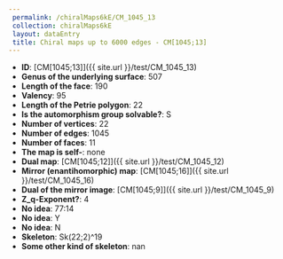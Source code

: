 ```yaml
--- 
 permalink: /chiralMaps6kE/CM_1045_13 
 collection: chiralMaps6kE
 layout: dataEntry
 title: Chiral maps up to 6000 edges - CM[1045;13]
---
```


- **ID**: [CM[1045;13]]({{ site.url }}/test/CM_1045_13)
- **Genus of the underlying surface**: 507
- **Length of the face**: 190
- **Valency**: 95
- **Length of the Petrie polygon**: 22
- **Is the automorphism group solvable?**: S
- **Number of vertices**: 22
- **Number of edges**: 1045
- **Number of faces**: 11
- **The map is self-**: none
- **Dual map**: [CM[1045;12]]({{ site.url }}/test/CM_1045_12)
- **Mirror (enantihomorphic) map**: [CM[1045;16]]({{ site.url }}/test/CM_1045_16)
- **Dual of the mirror image**: [CM[1045;9]]({{ site.url }}/test/CM_1045_9)
- **Z_q-Exponent?**: 4
- **No idea**:  77:14
- **No idea**: Y
- **No idea**: N
- **Skeleton**: Sk(22;2)^19
- **Some other kind of skeleton**: nan
